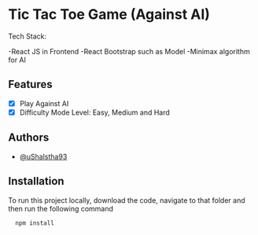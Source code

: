 # Tic Tac Toe Game (Against AI)

Tech Stack:

-React JS in Frontend
-React Bootstrap such as Model
-Minimax algorithm for AI

## Features

-[x] Play Against AI
-[x] Difficulty Mode Level: Easy, Medium and Hard

## Authors

- [@uShalstha93](https://www.github.com/uShalstha93)


## Installation

To run this project locally, download the code, navigate to that folder and then run the following command

```bash
  npm install
```
